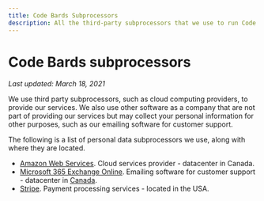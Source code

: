 ```yaml
---
title: Code Bards Subprocessors
description: All the third-party subprocessors that we use to run Code Bards.
---
```


# Code Bards subprocessors

*Last updated: March 18, 2021*

We use third party subprocessors, such as cloud computing providers, to provide our services. We also use other software as a company that are not part of providing our services but may collect your personal information for other purposes, such as our emailing software for customer support.

The following is a list of personal data subprocessors we use, along with where they are located.

* [Amazon Web Services](https://aws.amazon.com/compliance/gdpr-center/). Cloud services provider - datacenter in Canada.
* [Microsoft 365 Exchange Online](https://docs.microsoft.com/en-us/compliance/regulatory/gdpr). Emailing software for customer support - datacenter in [Canada](https://docs.microsoft.com/en-us/microsoft-365/enterprise/o365-data-locations?view=o365-worldwide#canada).
* [Stripe](https://stripe.com/en-ca/guides/general-data-protection-regulation). Payment processing services - located in the USA.